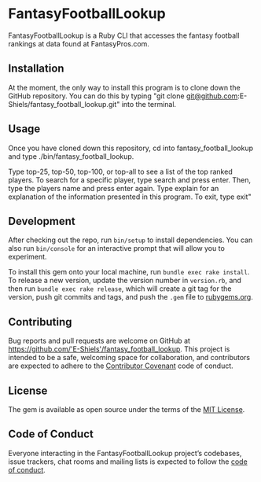 # FantasyFootballLookup

FantasyFootballLookup is a Ruby CLI that accesses the fantasy football rankings at data found at FantasyPros.com.

## Installation

At the moment, the only way to install this program is to clone down the GitHub repository. You can do this by typing "git clone git@github.com:E-Shiels/fantasy_football_lookup.git" into the terminal.

## Usage

Once you have cloned down this repository, cd into fantasy_football_lookup and type ./bin/fantasy_football_lookup.

Type top-25, top-50, top-100, or top-all to see a list of the top ranked players. To search for a specific player, type search and press enter. Then, type the players name and press enter again. Type explain for an explanation of the information presented in this program. To exit, type exit"

## Development

After checking out the repo, run `bin/setup` to install dependencies. You can also run `bin/console` for an interactive prompt that will allow you to experiment.

To install this gem onto your local machine, run `bundle exec rake install`. To release a new version, update the version number in `version.rb`, and then run `bundle exec rake release`, which will create a git tag for the version, push git commits and tags, and push the `.gem` file to [rubygems.org](https://rubygems.org).

## Contributing

Bug reports and pull requests are welcome on GitHub at https://github.com/'E-Shiels'/fantasy_football_lookup. This project is intended to be a safe, welcoming space for collaboration, and contributors are expected to adhere to the [Contributor Covenant](http://contributor-covenant.org) code of conduct.

## License

The gem is available as open source under the terms of the [MIT License](https://opensource.org/licenses/MIT).

## Code of Conduct

Everyone interacting in the FantasyFootballLookup project’s codebases, issue trackers, chat rooms and mailing lists is expected to follow the [code of conduct](https://github.com/'E-Shiels'/fantasy_football_lookup/blob/master/CODE_OF_CONDUCT.md).
